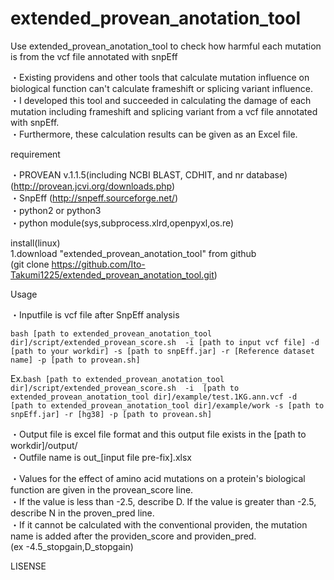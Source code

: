 # extended_provean_anotation_tool

Use extended_provean_anotation_tool to check how harmful each mutation is from the vcf file annotated with snpEff

・Existing providens and other tools that calculate mutation influence on biological function can't calculate frameshift or splicing variant influence.  
・I developed this tool and succeeded in calculating the damage of each mutation including frameshift and splicing variant from a vcf file annotated with snpEff.  
・Furthermore, these calculation results can be given as an Excel file.  


requirement  

・PROVEAN v.1.1.5(including NCBI BLAST, CDHIT, and nr database)  (http://provean.jcvi.org/downloads.php)  
・SnpEff  (http://snpeff.sourceforge.net/)  
・python2 or python3  
・python module(sys,subprocess.xlrd,openpyxl,os.re)  


install(linux)  
1.download "extended_provean_anotation_tool" from github  
(git clone https://github.com/Ito-Takumi1225/extended_provean_anotation_tool.git)

Usage  

・Inputfile is vcf file after SnpEff analysis  

`bash [path to extended_provean_anotation_tool dir]/script/extended_provean_score.sh  -i [path to input vcf file] -d [path to your workdir] -s [path to snpEff.jar] -r [Reference dataset name] -p [path to provean.sh]`

Ex.` bash [path to extended_provean_anotation_tool dir]/script/extended_provean_score.sh  -i  [path to extended_provean_anotation_tool dir]/example/test.1KG.ann.vcf -d  [path to extended_provean_anotation_tool dir]/example/work -s [path to snpEff.jar] -r [hg38] -p [path to provean.sh]  `

・Output file is excel file format and this output file exists in the [path to workdir]/output/  
・Outfile name is out_[input file pre-fix].xlsx  

・Values for the effect of amino acid mutations on a protein's biological function are given in the provean_score line.  
・If the value is less than -2.5, describe D. If the value is greater than -2.5, describe N in the proven_pred line.  
・If it cannot be calculated with the conventional providen, the mutation name is added after the providen_score and providen_pred.  
(ex -4.5_stopgain,D_stopgain)


LISENSE

